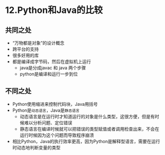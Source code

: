 # 12.Python和Java的比较

## 共同之处

- “万物都是对象”的设计概念
- 跨平台的支持
- 很多好用的库
- 都是编译成字节码，然后在虚拟机上运行
  - java是分成javac 和 java 两个步骤
  - python是编译和运行一步到位

## 不同之处

- Python使用缩进来控制代码块，Java用括号
- Python是`动态语言`，Java是`静态语言`
  - 动态语言是在运行时才知道运行的对象是什么类型，这很方便，但是有时候难以分析问题、定位错误
  - 静态语言在编译时候就可以把错误的类型赋值或者调用检查出来，不会在运行时候因为这个问题而导致程序崩溃
- 相比Python，Java的执行效率更高，因为Python是解释型语言，需要在运行时动态地判断变量的类型
  